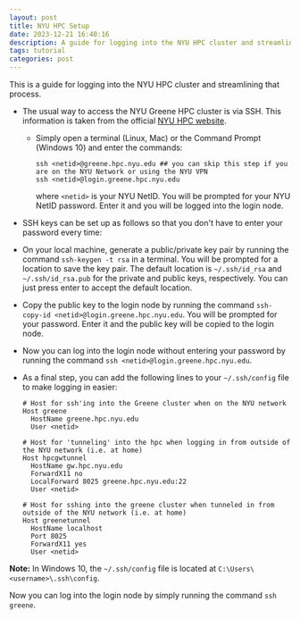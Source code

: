 ```yaml
---
layout: post
title: NYU HPC Setup
date: 2023-12-21 16:40:16
description: A guide for logging into the NYU HPC cluster and streamlining that process.
tags: tutorial
categories: post
---
```


This is a guide for logging into the NYU HPC cluster and streamlining that process.

- The usual way to access the NYU Greene HPC cluster is via SSH. This information is taken from the official [NYU HPC website](https://sites.google.com/nyu.edu/nyu-hpc/hpc-systems/greene/getting-started?authuser=0#h.niitlb309yhv).

  - Simply open a terminal (Linux, Mac) or the Command Prompt (Windows 10) and enter the commands:

    ```
    ssh <netid>@greene.hpc.nyu.edu ## you can skip this step if you  are on the NYU Network or using the NYU VPN
    ssh <netid>@login.greene.hpc.nyu.edu
    ```

    where `<netid>` is your NYU NetID. You will be prompted for your NYU NetID password. Enter it and you will be logged into the login node.

- SSH keys can be set up as follows so that you don't have to enter your password every time:

- On your local machine, generate a public/private key pair by running the command `ssh-keygen -t rsa` in a terminal. You will be prompted for a location to save the key pair. The default location is `~/.ssh/id_rsa` and `~/.ssh/id_rsa.pub` for the private and public keys, respectively. You can just press enter to accept the default location.

- Copy the public key to the login node by running the command `ssh-copy-id <netid>@login.greene.hpc.nyu.edu`. You will be prompted for your password. Enter it and the public key will be copied to the login node.

- Now you can log into the login node without entering your password by running the command `ssh <netid>@login.greene.hpc.nyu.edu`.

- As a final step, you can add the following lines to your `~/.ssh/config` file to make logging in easier:

  ```
  # Host for ssh'ing into the Greene cluster when on the NYU network
  Host greene
    HostName greene.hpc.nyu.edu
    User <netid>

  # Host for 'tunneling' into the hpc when logging in from outside of the NYU network (i.e. at home)
  Host hpcgwtunnel
    HostName gw.hpc.nyu.edu
    ForwardX11 no
    LocalForward 8025 greene.hpc.nyu.edu:22
    User <netid>

  # Host for sshing into the greene cluster when tunneled in from outside of the NYU network (i.e. at home)
  Host greenetunnel
    HostName localhost
    Port 8025
    ForwardX11 yes
    User <netid>
  ```

**Note:** In Windows 10, the `~/.ssh/config` file is located at `C:\Users\<username>\.ssh\config`.

Now you can log into the login node by simply running the command `ssh greene`.
